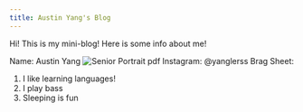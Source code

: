 ```yaml
---
title: Austin Yang's Blog
---
```


Hi! This is my mini-blog! Here is some info about me! 

Name: Austin Yang
![Senior Portrait pdf](https://user-images.githubusercontent.com/85889609/172522622-1ba41932-6725-4180-b2d4-5b0fa9942254.png)
Instagram: @yanglerss
Brag Sheet: 
1) I like learning languages! 
2) I play bass
3) Sleeping is fun
